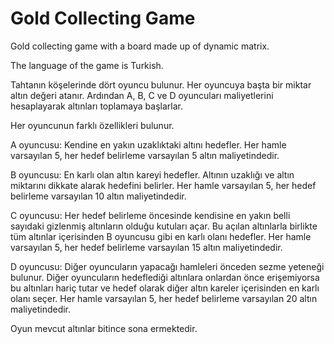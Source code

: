 # Gold Collecting Game
Gold collecting game with a board made up of dynamic matrix. 

The language of the game is Turkish.

Tahtanın köşelerinde dört oyuncu bulunur. 
Her oyuncuya başta bir miktar altın değeri atanır.
Ardından A, B, C ve D oyuncuları maliyetlerini hesaplayarak
altınları toplamaya başlarlar.

Her oyuncunun farklı özellikleri bulunur.

A oyuncusu: Kendine en yakın uzaklıktaki
altını hedefler. Her hamle varsayılan 5, her
hedef belirleme varsayılan 5 altın
maliyetindedir.

B oyuncusu: En karlı olan altın kareyi
hedefler. Altının uzaklığı ve altın miktarını
dikkate alarak hedefini belirler. Her hamle
varsayılan 5, her hedef belirleme varsayılan 10
altın maliyetindedir.

C oyuncusu: Her hedef belirleme öncesinde
kendisine en yakın belli sayıdaki gizlenmiş
altınların olduğu kutuları açar. Bu açılan
altınlarla birlikte tüm altınlar içerisinden B
oyuncusu gibi en karlı olanı hedefler. Her
hamle varsayılan 5, her hedef belirleme
varsayılan 15 altın maliyetindedir.

D oyuncusu: Diğer oyuncuların yapacağı
hamleleri önceden sezme yeteneği bulunur.
Diğer oyuncuların hedeflediği altınlara
onlardan önce erişemiyorsa bu altınları hariç
tutar ve hedef olarak diğer altın kareler
içerisinden en karlı olanı seçer. Her hamle
varsayılan 5, her hedef belirleme varsayılan 20
altın maliyetindedir.

Oyun mevcut altınlar bitince sona ermektedir.

